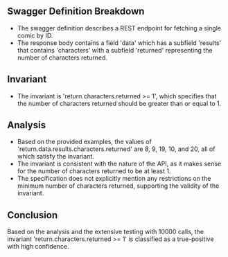 ## Swagger Definition Breakdown
- The swagger definition describes a REST endpoint for fetching a single comic by ID.
- The response body contains a field 'data' which has a subfield 'results' that contains 'characters' with a subfield 'returned' representing the number of characters returned.

## Invariant
- The invariant is 'return.characters.returned >= 1', which specifies that the number of characters returned should be greater than or equal to 1.

## Analysis
- Based on the provided examples, the values of 'return.data.results.characters.returned' are 8, 9, 19, 10, and 20, all of which satisfy the invariant.
- The invariant is consistent with the nature of the API, as it makes sense for the number of characters returned to be at least 1.
- The specification does not explicitly mention any restrictions on the minimum number of characters returned, supporting the validity of the invariant.

## Conclusion
Based on the analysis and the extensive testing with 10000 calls, the invariant 'return.characters.returned >= 1' is classified as a true-positive with high confidence.
